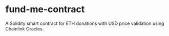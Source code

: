 # fund-me-contract
A Solidity smart contract for ETH donations with USD price validation using Chainlink Oracles.
